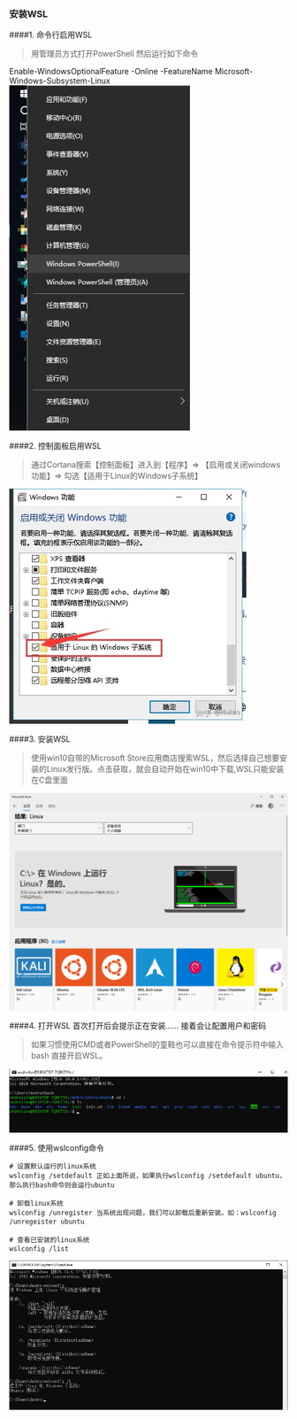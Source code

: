 ### 安装WSL
####1. 命令行启用WSL
> 用管理员方式打开PowerShell 然后运行如下命令

Enable-WindowsOptionalFeature -Online -FeatureName Microsoft-Windows-Subsystem-Linux
![](Assets/Snipaste_2019-05-14_10-24-00.png)

####2. 控制面板启用WSL
> 通过Cortana搜索【控制面板】进入到【程序】=> 【启用或关闭windows功能】=> 勾选【适用于Linux的Windows子系统】

![](Assets/Snipaste_2019-05-14_10-24-01.png)

####3. 安装WSL
> 使用win10自带的Microsoft Store应用商店搜索WSL，然后选择自己想要安装的Linux发行版。点击获取，就会自动开始在win10中下载,WSL只能安装在C盘里面


![](Assets/Snipaste_2019-05-14_10-37-04.png)

####4. 打开WSL
首次打开后会提示正在安装......
接着会让配置用户和密码

> 如果习惯使用CMD或者PowerShell的童鞋也可以直接在命令提示符中输入 bash 直接开启WSL。
>
![](Assets/Snipaste_2019-05-14_10-46-28.png)


####5. 使用wslconfig命令
```
# 设置默认运行的linux系统
wslconfig /setdefault 正如上面所说，如果执行wslconfig /setdefault ubuntu，那么执行bash命令则会运行ubuntu

# 卸载linux系统
wslconfig /unregister 当系统出现问题，我们可以卸载后重新安装。如：wslconfig /unregeister ubuntu

# 查看已安装的linux系统
wslconfig /list
```
![](Assets/Snipaste_2019-05-14_10-50-56.png)
